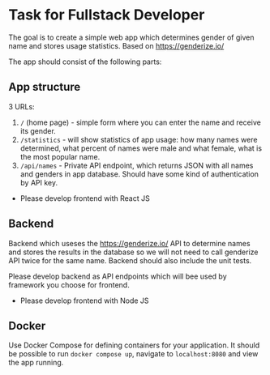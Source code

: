 # Task for Fullstack Developer

The goal is to create a simple web app which determines gender of given name and stores usage statistics. Based on https://genderize.io/

The app should consist of the following parts:

## App structure

3 URLs:

1. `/` (home page) - simple form where you can enter the name and receive its gender.
2. `/statistics` - will show statistics of app usage: how many names were determined, what percent of names were male and what female, what is the most popular name.
3. `/api/names` - Private API endpoint, which returns JSON with all names and genders in app database. Should have some kind of authentication by API key.

* Please develop frontend with React JS

## Backend

Backend which useses the https://genderize.io/ API to determine names and stores the results in the database so we will not need to call genderize API twice for the same name. Backend should also include the unit tests.

Please develop backend as API endpoints which will bee used by framework you choose for frontend.

* Please develop frontend with Node JS

## Docker

Use Docker Compose for defining containers for your application. It should be possible to run `docker compose up`, navigate to `localhost:8080` and view the app running.
